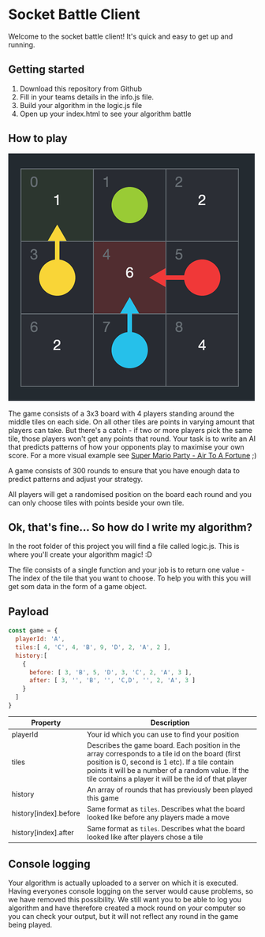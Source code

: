 # Socket Battle Client

Welcome to the socket battle client! It's quick and easy to get up and running.

## Getting started
1. Download this repository from Github
2. Fill in your teams details in the info.js file.
2. Build your algorithm in the logic.js file
3. Open up your index.html to see your algorithm battle

## How to play
![The game board](assets/img/board-screenshot.png)

The game consists of a 3x3 board with 4 players standing around the middle tiles on each side.
On all other tiles are points in varying amount that players can take. But there's a catch - if two or more players pick the same tile, those players won't get any points that round.
Your task is to write an AI that predicts patterns of how your opponents play to maximise your own score.
For a more visual example see [Super Mario Party - Air To A Fortune](https://www.youtube.com/watch?v=zP8WrEG_aVU) ;)

A game consists of 300 rounds to ensure that you have enough data to predict patterns and adjust your strategy.

All players will get a randomised position on the board each round and you can only choose tiles with points beside your own tile.

## Ok, that's fine... So how do I write my algorithm?
In the root folder of this project you will find a file called logic.js.
This is where you'll create your algorithm magic! :D

The file consists of a single function and your job is to return one value - The index of the tile that you want to choose.
To help you with this you will get som data in the form of a game object.

## Payload
```js
const game = {
  playerId: 'A',
  tiles:[ 4, 'C', 4, 'B', 9, 'D', 2, 'A', 2 ],
  history:[
    {
      before: [ 3, 'B', 5, 'D', 3, 'C', 2, 'A', 3 ],
      after: [ 3, '', 'B', '', 'C,D', '', 2, 'A', 3 ]
    }
  ]
}
```

| Property              | Description |
| --------------------- | ----------- |
| playerId              | Your id which you can use to find your position |
| tiles                 | Describes the game board. Each position in the array corresponds to a tile id on the board (first position is 0, second is 1 etc). If a tile contain points it will be a number of a random value. If the tile contains a player it will be the id of that player |
| history               | An array of rounds that has previously been played this game |
| history[index].before | Same format as `tiles`. Describes what the board looked like before any players made a move |
| history[index].after  | Same format as `tiles`. Describes what the board looked like after players chose a tile |

## Console logging 
Your algorithm is actually uploaded to a server on which it is executed. Having everyones console logging on the server would cause problems, so we have removed this possibility.
We still want you to be able to log you algorithm and have therefore created a mock round on your computer so you can check your output, but it will not reflect any round in the game being played.
